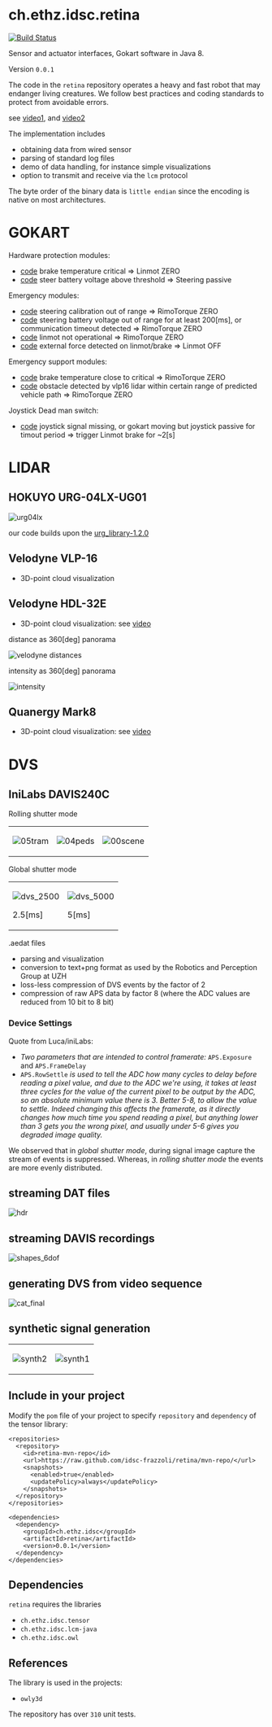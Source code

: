 # ch.ethz.idsc.retina

<a href="https://travis-ci.org/idsc-frazzoli/retina"><img src="https://travis-ci.org/idsc-frazzoli/retina.svg?branch=master" alt="Build Status"></a>

Sensor and actuator interfaces, Gokart software in Java 8.

Version `0.0.1`

The code in the `retina` repository operates a heavy and fast robot that may endanger living creatures.
We follow best practices and coding standards to protect from avoidable errors.

see
[video1](https://www.youtube.com/watch?v=t3oAqQlWoyo), and
[video2](https://www.youtube.com/watch?v=Oh9SyG4Lgm8)

The implementation includes

* obtaining data from wired sensor
* parsing of standard log files
* demo of data handling, for instance simple visualizations
* option to transmit and receive via the `lcm` protocol

The byte order of the binary data is `little endian` since the encoding is native on most architectures.

# GOKART

Hardware protection modules:

* [code](src/main/java/ch/ethz/idsc/retina/dev/linmot/LinmotFireFighter.java) brake temperature critical => Linmot ZERO
* [code](src/main/java/ch/ethz/idsc/retina/dev/steer/SteerBatteryCharger.java) steer battery voltage above threshold => Steering passive

Emergency modules:

* [code](src/main/java/ch/ethz/idsc/retina/dev/zhkart/fuse/SteerEmergencyModule.java) steering calibration out of range => RimoTorque ZERO
* [code](src/main/java/ch/ethz/idsc/retina/dev/zhkart/fuse/MiscEmergencyModule.java) steering battery voltage out of range for at least 200[ms], or communication timeout detected => RimoTorque ZERO
* [code](src/main/java/ch/ethz/idsc/retina/dev/zhkart/fuse/LinmotEmergencyModule.java) linmot not operational => RimoTorque ZERO
* [code](src/main/java/ch/ethz/idsc/retina/dev/zhkart/fuse/LinmotTakeoverModule.java) external force detected on linmot/brake => Linmot OFF

Emergency support modules:

* [code](src/main/java/ch/ethz/idsc/retina/dev/zhkart/fuse/LinmotCoolingModule.java) brake temperature close to critical => RimoTorque ZERO
* [code](src/main/java/ch/ethz/idsc/retina/dev/zhkart/fuse/Vlp16ClearanceModule.java) obstacle detected by vlp16 lidar within certain range of predicted vehicle path => RimoTorque ZERO

Joystick Dead man switch:

* [code](src/main/java/ch/ethz/idsc/retina/dev/zhkart/joy/DeadManSwitchModule.java) joystick signal missing, or gokart moving but joystick passive for timout period => trigger Linmot brake for ~2[s]


# LIDAR

## HOKUYO URG-04LX-UG01

![urg04lx](https://user-images.githubusercontent.com/4012178/29029959-c052da4c-7b89-11e7-8b01-1b4efc3593c0.gif)

our code builds upon the
[urg_library-1.2.0](https://sourceforge.net/projects/urgnetwork/files/urg_library/)

## Velodyne VLP-16

* 3D-point cloud visualization

## Velodyne HDL-32E

* 3D-point cloud visualization: see [video](https://www.youtube.com/watch?v=abOYEIdBgRs)

distance as 360[deg] panorama

![velodyne distances](https://user-images.githubusercontent.com/4012178/29020149-581e9236-7b61-11e7-81eb-0fc4577b687d.gif)

intensity as 360[deg] panorama

![intensity](https://user-images.githubusercontent.com/4012178/29026760-c29ebbce-7b7d-11e7-9854-9280594cb462.gif)

## Quanergy Mark8

* 3D-point cloud visualization: see [video](https://www.youtube.com/watch?v=DjvEijz14co)

# DVS

## IniLabs DAVIS240C

Rolling shutter mode

<table>
<tr>
<td>

![05tram](https://user-images.githubusercontent.com/4012178/30553969-2948547a-9ca3-11e7-91e8-159806c7e329.gif)

<td>

![04peds](https://user-images.githubusercontent.com/4012178/30553578-f3429ce2-9ca1-11e7-8870-85078c8aa96c.gif)

<td>

![00scene](https://user-images.githubusercontent.com/4012178/30553889-e59c0a5a-9ca2-11e7-8cc3-08de77e21e5e.gif)

</tr>
</table>

Global shutter mode

<table>
<tr>
<td>

![dvs_2500](https://user-images.githubusercontent.com/4012178/34606522-075a20ec-f210-11e7-966a-49384b048809.gif)

2.5[ms]

<td>

![dvs_5000](https://user-images.githubusercontent.com/4012178/34606520-073c7d08-f210-11e7-8ee2-1a35173bbade.gif)

5[ms]

</tr>
</table>


.aedat files

* parsing and visualization
* conversion to text+png format as used by the Robotics and Perception Group at UZH
* loss-less compression of DVS events by the factor of 2
* compression of raw APS data by factor 8 (where the ADC values are reduced from 10 bit to 8 bit)

### Device Settings

Quote from Luca/iniLabs:
* *Two parameters that are intended to control framerate:* `APS.Exposure` and `APS.FrameDelay`
* `APS.RowSettle` *is used to tell the ADC how many cycles to delay before reading a pixel value, and due to the ADC we're using, it takes at least three cycles for the value of the current pixel to be output by the ADC, so an absolute minimum value there is 3. Better 5-8, to allow the value to settle. Indeed changing this affects the framerate, as it directly changes how much time you spend reading a pixel, but anything lower than 3 gets you the wrong pixel, and usually under 5-6 gives you degraded image quality.*

We observed that in *global shutter mode*, during signal image capture the stream of events is suppressed. Whereas, in *rolling shutter mode* the events are more evenly distributed.

## streaming DAT files

![hdr](https://user-images.githubusercontent.com/4012178/27771907-a3bbcef4-5f58-11e7-8b0e-3dfb0cb0ecaf.gif)

## streaming DAVIS recordings

![shapes_6dof](https://user-images.githubusercontent.com/4012178/27771912-cb58ebb8-5f58-11e7-9566-79f3fbc5d9ba.gif)

## generating DVS from video sequence

![cat_final](https://user-images.githubusercontent.com/4012178/27771885-0eadb2aa-5f58-11e7-9f4d-78a57e610f56.gif)

## synthetic signal generation 

<table><tr>
<td>

![synth2](https://user-images.githubusercontent.com/4012178/27772611-32cc2e92-5f66-11e7-9d1f-ff15c42d54be.gif)

<td>

![synth1](https://user-images.githubusercontent.com/4012178/27772610-32af593e-5f66-11e7-8c29-64611f6ca3e6.gif)

</tr></table>

## Include in your project

Modify the `pom` file of your project to specify `repository` and `dependency` of the tensor library:

    <repositories>
      <repository>
        <id>retina-mvn-repo</id>
        <url>https://raw.github.com/idsc-frazzoli/retina/mvn-repo/</url>
        <snapshots>
          <enabled>true</enabled>
          <updatePolicy>always</updatePolicy>
        </snapshots>
      </repository>
    </repositories>
    
    <dependencies>
      <dependency>
        <groupId>ch.ethz.idsc</groupId>
        <artifactId>retina</artifactId>
        <version>0.0.1</version>
      </dependency>
    </dependencies>

## Dependencies

`retina` requires the libraries

* `ch.ethz.idsc.tensor`
* `ch.ethz.idsc.lcm-java`
* `ch.ethz.idsc.owl`

## References

The library is used in the projects:
* `owly3d`

The repository has over `310` unit tests.
